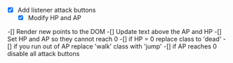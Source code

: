 -[x] Add listener attack buttons
    -[x] Modify HP and AP

-[] Render new points to the DOM
    -[] Update text above the AP and HP
    -[] Set HP and AP so they cannot reach 0
    -[] if HP = 0 replace class to 'dead'
    -[] if you run out of AP replace 'walk' class with 'jump'
    -[] if AP reaches 0 disable all attack buttons

